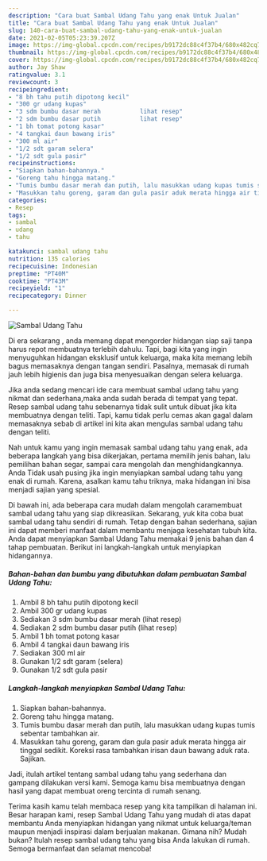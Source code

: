 ```yaml
---
description: "Cara buat Sambal Udang Tahu yang enak Untuk Jualan"
title: "Cara buat Sambal Udang Tahu yang enak Untuk Jualan"
slug: 140-cara-buat-sambal-udang-tahu-yang-enak-untuk-jualan
date: 2021-02-05T05:23:39.207Z
image: https://img-global.cpcdn.com/recipes/b9172dc88c4f37b4/680x482cq70/sambal-udang-tahu-foto-resep-utama.jpg
thumbnail: https://img-global.cpcdn.com/recipes/b9172dc88c4f37b4/680x482cq70/sambal-udang-tahu-foto-resep-utama.jpg
cover: https://img-global.cpcdn.com/recipes/b9172dc88c4f37b4/680x482cq70/sambal-udang-tahu-foto-resep-utama.jpg
author: Jay Shaw
ratingvalue: 3.1
reviewcount: 3
recipeingredient:
- "8 bh tahu putih dipotong kecil"
- "300 gr udang kupas"
- "3 sdm bumbu dasar merah           lihat resep"
- "2 sdm bumbu dasar putih           lihat resep"
- "1 bh tomat potong kasar"
- "4 tangkai daun bawang iris"
- "300 ml air"
- "1/2 sdt garam selera"
- "1/2 sdt gula pasir"
recipeinstructions:
- "Siapkan bahan-bahannya."
- "Goreng tahu hingga matang."
- "Tumis bumbu dasar merah dan putih, lalu masukkan udang kupas tumis sebentar tambahkan air."
- "Masukkan tahu goreng, garam dan gula pasir aduk merata hingga air tinggal sedikit. Koreksi rasa tambahkan irisan daun bawang aduk rata. Sajikan."
categories:
- Resep
tags:
- sambal
- udang
- tahu

katakunci: sambal udang tahu 
nutrition: 135 calories
recipecuisine: Indonesian
preptime: "PT40M"
cooktime: "PT43M"
recipeyield: "1"
recipecategory: Dinner

---
```



![Sambal Udang Tahu](https://img-global.cpcdn.com/recipes/b9172dc88c4f37b4/680x482cq70/sambal-udang-tahu-foto-resep-utama.jpg)

Di era  sekarang , anda memang dapat mengorder hidangan siap saji tanpa harus repot membuatnya terlebih dahulu. Tapi, bagi kita yang ingin menyuguhkan hidangan eksklusif untuk keluarga, maka kita memang lebih bagus memasaknya dengan tangan sendiri. Pasalnya, memasak di rumah jauh lebih higienis dan juga bisa menyesuaikan dengan selera keluarga.

Jika anda sedang mencari ide cara membuat sambal udang tahu yang nikmat dan sederhana,maka anda sudah berada di tempat yang tepat. Resep sambal udang tahu  sebenarnya tidak sulit untuk dibuat jika kita membuatnya dengan teliti. Tapi, kamu tidak perlu cemas akan gagal dalam memasaknya 
sebab di artikel ini kita akan mengulas sambal udang tahu dengan teliti.  



Nah untuk kamu yang ingin memasak sambal udang tahu yang enak, ada beberapa langkah yang bisa dikerjakan, pertama memilih jenis bahan, lalu pemilihan bahan segar, sampai cara mengolah dan menghidangkannya. Anda Tidak usah pusing jika ingin menyiapkan sambal udang tahu yang enak di rumah. Karena, asalkan kamu  tahu triknya, maka hidangan ini bisa menjadi sajian yang spesial.

Di bawah ini, ada beberapa cara mudah dalam mengolah caramembuat sambal udang tahu yang siap dikreasikan. Sekarang, yuk kita coba buat sambal udang tahu sendiri di rumah. Tetap dengan bahan sederhana, sajian ini dapat memberi manfaat dalam membantu menjaga kesehatan tubuh kita. Anda dapat menyiapkan Sambal Udang Tahu memakai 9 jenis bahan dan 4 tahap pembuatan. Berikut ini langkah-langkah untuk menyiapkan hidangannya.

<!--inarticleads1-->

##### Bahan-bahan dan bumbu yang dibutuhkan dalam pembuatan Sambal Udang Tahu:

1. Ambil 8 bh tahu putih dipotong kecil
1. Ambil 300 gr udang kupas
1. Sediakan 3 sdm bumbu dasar merah           (lihat resep)
1. Sediakan 2 sdm bumbu dasar putih           (lihat resep)
1. Ambil 1 bh tomat potong kasar
1. Ambil 4 tangkai daun bawang iris
1. Sediakan 300 ml air
1. Gunakan 1/2 sdt garam (selera)
1. Gunakan 1/2 sdt gula pasir




<!--inarticleads2-->

##### Langkah-langkah menyiapkan Sambal Udang Tahu:

1. Siapkan bahan-bahannya.
1. Goreng tahu hingga matang.
1. Tumis bumbu dasar merah dan putih, lalu masukkan udang kupas tumis sebentar tambahkan air.
1. Masukkan tahu goreng, garam dan gula pasir aduk merata hingga air tinggal sedikit. Koreksi rasa tambahkan irisan daun bawang aduk rata. Sajikan.




Jadi, itulah artikel tentang  sambal udang tahu  yang sederhana dan gampang dilakukan versi kami. Semoga kamu bisa membuatnya dengan hasil yang dapat membuat oreng tercinta di rumah senang. 

Terima kasih kamu telah membaca resep yang kita tampilkan di halaman ini. Besar harapan kami, resep  Sambal Udang Tahu yang mudah di atas dapat membantu Anda menyiapkan hidangan yang nikmat untuk keluarga/teman maupun menjadi inspirasi dalam berjualan makanan. Gimana nih? Mudah bukan? Itulah resep sambal udang tahu yang bisa Anda lakukan di rumah. Semoga bermanfaat dan selamat mencoba!

